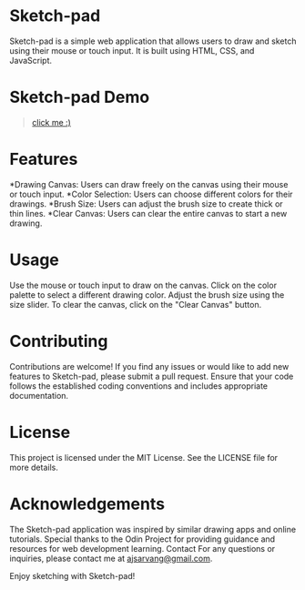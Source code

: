 # Sketch-pad

Sketch-pad is a simple web application that allows users to draw and sketch using their mouse or touch input. It is built using HTML, CSS, and JavaScript.

# Sketch-pad Demo
> [click me :)](https://anuj-sketch-pad.netlify.app/)

# Features

*Drawing Canvas: Users can draw freely on the canvas using their mouse or touch input.
*Color Selection: Users can choose different colors for their drawings.
*Brush Size: Users can adjust the brush size to create thick or thin lines.
*Clear Canvas: Users can clear the entire canvas to start a new drawing.

# Usage

Use the mouse or touch input to draw on the canvas.
Click on the color palette to select a different drawing color.
Adjust the brush size using the size slider.
To clear the canvas, click on the "Clear Canvas" button.

# Contributing
Contributions are welcome! If you find any issues or would like to add new features to Sketch-pad, please submit a pull request. Ensure that your code follows the established coding conventions and includes appropriate documentation.

# License
This project is licensed under the MIT License. See the LICENSE file for more details.

# Acknowledgements
The Sketch-pad application was inspired by similar drawing apps and online tutorials.
Special thanks to the Odin Project for providing guidance and resources for web development learning.
Contact
For any questions or inquiries, please contact me at ajsarvang@gmail.com.

Enjoy sketching with Sketch-pad!
